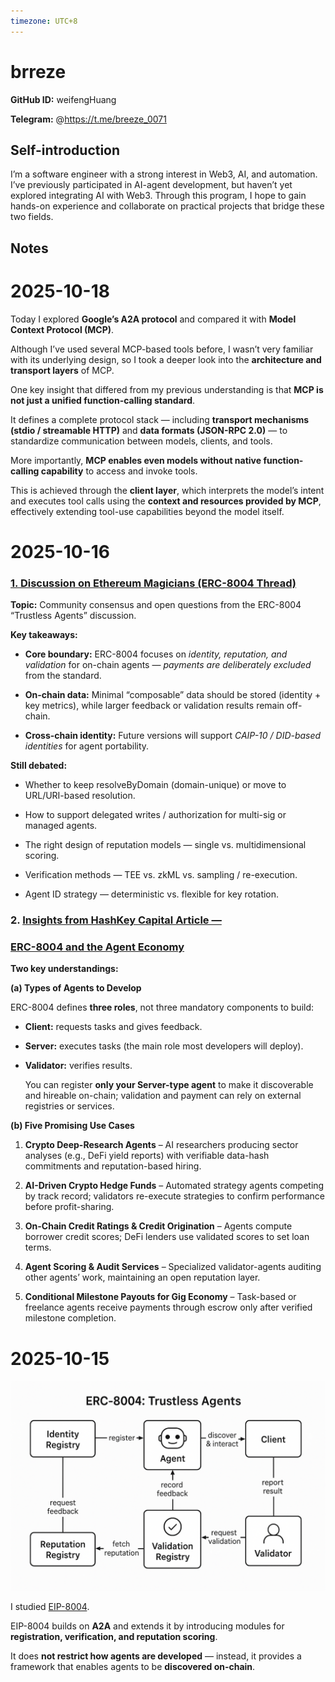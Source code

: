 ```yaml
---
timezone: UTC+8
---
```


# brreze

**GitHub ID:** weifengHuang

**Telegram:** @https://t.me/breeze_0071

## Self-introduction

I’m a software engineer with a strong interest in Web3, AI, and automation. I’ve previously participated in AI-agent development, but haven’t yet explored integrating AI with Web3. Through this program, I hope to gain hands-on experience and collaborate on practical projects that bridge these two fields.

## Notes
<!-- Content_START -->
# 2025-10-18
<!-- DAILY_CHECKIN_2025-10-18_START -->
Today I explored **Google’s A2A protocol** and compared it with **Model Context Protocol (MCP)**.

Although I’ve used several MCP-based tools before, I wasn’t very familiar with its underlying design, so I took a deeper look into the **architecture and transport layers** of MCP.

One key insight that differed from my previous understanding is that **MCP is not just a unified function-calling standard**.

It defines a complete protocol stack — including **transport mechanisms (stdio / streamable HTTP)** and **data formats (JSON-RPC 2.0)** — to standardize communication between models, clients, and tools.

More importantly, **MCP enables even models without native function-calling capability** to access and invoke tools.

This is achieved through the **client layer**, which interprets the model’s intent and executes tool calls using the **context and resources provided by MCP**, effectively extending tool-use capabilities beyond the model itself.
<!-- DAILY_CHECKIN_2025-10-18_END -->

# 2025-10-16
<!-- DAILY_CHECKIN_2025-10-16_START -->

### [**1\. Discussion on Ethereum Magicians (ERC-8004 Thread)**](https://ethereum-magicians.org/t/erc-8004-trustless-agents/25098/9)

**Topic:** Community consensus and open questions from the ERC-8004 “Trustless Agents” discussion.

**Key takeaways:**

-   **Core boundary:** ERC-8004 focuses on _identity, reputation, and validation_ for on-chain agents — _payments are deliberately excluded_ from the standard.
    
-   **On-chain data:** Minimal “composable” data should be stored (identity + key metrics), while larger feedback or validation results remain off-chain.
    
-   **Cross-chain identity:** Future versions will support _CAIP-10 / DID-based identities_ for agent portability.
    

**Still debated:**

-   Whether to keep resolveByDomain (domain-unique) or move to URL/URI-based resolution.
    
-   How to support delegated writes / authorization for multi-sig or managed agents.
    
-   The right design of reputation models — single vs. multidimensional scoring.
    
-   Verification methods — TEE vs. zkML vs. sampling / re-execution.
    
-   Agent ID strategy — deterministic vs. flexible for key rotation.
    

### **2.** [**Insights from HashKey Capital Article —**](https://ethereum-magicians.org/t/erc-8004-trustless-agents/25098) 

### [**ERC-8004 and the Agent Economy**](https://ethereum-magicians.org/t/erc-8004-trustless-agents/25098)

**Two key understandings:**

**(a) Types of Agents to Develop**

ERC-8004 defines **three roles**, not three mandatory components to build:

-   **Client:** requests tasks and gives feedback.
    
-   **Server:** executes tasks (the main role most developers will deploy).
    
-   **Validator:** verifies results.
    
    You can register **only your Server-type agent** to make it discoverable and hireable on-chain; validation and payment can rely on external registries or services.
    

**(b) Five Promising Use Cases**

1.  **Crypto Deep-Research Agents** – AI researchers producing sector analyses (e.g., DeFi yield reports) with verifiable data-hash commitments and reputation-based hiring.
    
2.  **AI-Driven Crypto Hedge Funds** – Automated strategy agents competing by track record; validators re-execute strategies to confirm performance before profit-sharing.
    
3.  **On-Chain Credit Ratings & Credit Origination** – Agents compute borrower credit scores; DeFi lenders use validated scores to set loan terms.
    
4.  **Agent Scoring & Audit Services** – Specialized validator-agents auditing other agents’ work, maintaining an open reputation layer.
    
5.  **Conditional Milestone Payouts for Gig Economy** – Task-based or freelance agents receive payments through escrow only after verified milestone completion.
<!-- DAILY_CHECKIN_2025-10-16_END -->

# 2025-10-15
<!-- DAILY_CHECKIN_2025-10-15_START -->


![image.png](https://raw.githubusercontent.com/IntensiveCoLearning/trustless-agents/main/assets/weifengHuang/images/2025-10-15-1760541719099-image.png)

I studied [EIP-8004](https://eips.ethereum.org/EIPS/eip-8004).

EIP-8004 builds on **A2A** and extends it by introducing modules for **registration, verification, and reputation scoring**.

It does **not restrict how agents are developed** — instead, it provides a framework that enables agents to be **discovered on-chain**.
<!-- DAILY_CHECKIN_2025-10-15_END -->
<!-- Content_END -->
